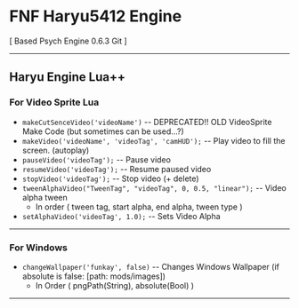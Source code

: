 # FNF Haryu5412 Engine

[ Based Psych Engine 0.6.3 Git ]

---

## Haryu Engine Lua++

### **For Video Sprite Lua**

- ```makeCutSenceVideo('videoName')``` -- DEPRECATED!! OLD VideoSprite Make Code (but sometimes can be used...?)
- ```makeVideo('videoName', 'videoTag', 'camHUD');``` -- Play video to fill the screen. (autoplay)
- ```pauseVideo('videoTag');``` -- Pause video
- ```resumeVideo('videoTag');``` -- Resume paused video
- ```stopVideo('videoTag');``` -- Stop video (+ delete)
- ```tweenAlphaVideo("TweenTag", "videoTag", 0, 0.5, "linear");``` -- Video alpha tween
  - In order ( tween tag, start alpha, end alpha, tween type )
- ```setAlphaVideo('videoTag', 1.0);``` -- Sets Video Alpha

---

### **For Windows**

- ```changeWallpaper('funkay', false)``` -- Changes Windows Wallpaper (if absolute is false: [path: mods/images])
  - In Order ( pngPath(String), absolute(Bool) )

---